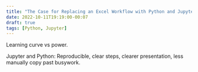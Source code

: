 ```yaml
---
title: "The Case for Replacing an Excel Workflow with Python and Jupyter"
date: 2022-10-11T19:19:00-00:07
draft: true
tags: [Python, Jupyter]
---
```




Learning curve vs power. 

Jupyter and Python: Reproducible, clear steps, clearer presentation, less manually copy past busywork.


